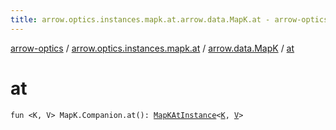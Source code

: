 ```yaml
---
title: arrow.optics.instances.mapk.at.arrow.data.MapK.at - arrow-optics
---
```


[arrow-optics](../../index.html) / [arrow.optics.instances.mapk.at](../index.html) / [arrow.data.MapK](index.html) / [at](./at.html)

# at

`fun <K, V> MapK.Companion.at(): `[`MapKAtInstance`](../../arrow.optics.instances/-map-k-at-instance/index.html)`<`[`K`](at.html#K)`, `[`V`](at.html#V)`>`